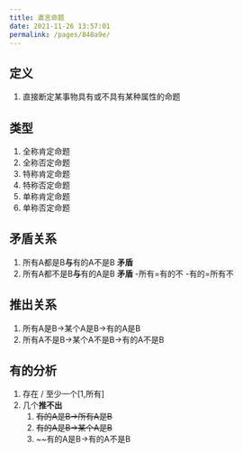 ```yaml
---
title: 直言命题
date: 2021-11-26 13:57:01
permalink: /pages/848a9e/
---
```

## 定义
1. 直接断定某事物具有或不具有某种属性的命题
## 类型
1. 全称肯定命题
2. 全称否定命题
3. 特称肯定命题
4. 特称否定命题
5. 单称肯定命题
6. 单称否定命题
## 矛盾关系
1. 所有A都是B**与**有的A不是B **矛盾**
2. 所有A都不是B**与**有的A是B **矛盾**
-所有=有的不
-有的=所有不
## 推出关系
1. 所有A是B->某个A是B->有的A是B
2. 所有A不是B->某个A不是B->有的A不是B
## 有的分析
1. 存在 / 至少一个[1,所有]
2. 几个**推不出**
	1. ~~有的A是B->所有A是B~~
	2. ~~有的A是B->某个A是B~~
	3. ~~有的A是B->有的A不是B


